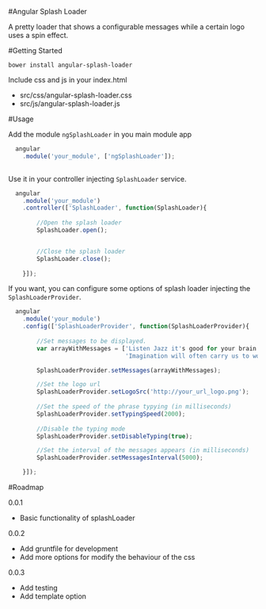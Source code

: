 #Angular Splash Loader

A pretty loader that shows a configurable messages while a certain logo uses a spin effect.

#Getting Started

`bower install angular-splash-loader`


Include css and js in your index.html

* src/css/angular-splash-loader.css
* src/js/angular-splash-loader.js


#Usage

Add the module `ngSplashLoader` in you main module app

```javascript
  angular
    .module('your_module', ['ngSplashLoader']);
  
```

Use it in your controller injecting `SplashLoader` service.

```javascript
  angular
    .module('your_module')
    .controller(['SplashLoader', function(SplashLoader){
      
        //Open the splash loader
        SplashLoader.open();


        //Close the splash loader
        SplashLoader.close();
    
    }]);
```

If you want, you can configure some options of splash loader injecting the `SplashLoaderProvider`.

```javascript
  angular
    .module('your_module')
    .config(['SplashLoaderProvider', function(SplashLoaderProvider){
        
        //Set messages to be displayed.
        var arrayWithMessages = ['Listen Jazz it's good for your brain and your spirit.',
                                 'Imagination will often carry us to worlds that never were. But without it we go nowhere. '];

        SplashLoaderProvider.setMessages(arrayWithMessages);

        //Set the logo url
        SplashLoaderProvider.setLogoSrc('http://your_url_logo.png');
        
        //Set the speed of the phrase typying (in milliseconds)
        SplashLoaderProvider.setTypingSpeed(2000);
        
        //Disable the typing mode
        SplashLoaderProvider.setDisableTyping(true);

        //Set the interval of the messages appears (in milliseconds)
        SplashLoaderProvider.setMessagesInterval(5000);

    }]);
```


  
#Roadmap

0.0.1 
  - Basic functionality of splashLoader

0.0.2 

  - Add gruntfile for development
  - Add more options for modify the behaviour of the css

0.0.3
  
  - Add testing
  - Add template option
